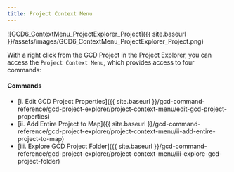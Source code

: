 ```yaml
---
title: Project Context Menu
---
```


![GCD6_ContextMenu_ProjectExplorer_Project]({{ site.baseurl }}/assets/images/GCD6_ContextMenu_ProjectExplorer_Project.png)

With a right click from the GCD Project in the Project Explorer, you can access the `Project Context Menu`, which provides access to four commands:

#### Commands

- [i. Edit GCD Project Properties]({{ site.baseurl }}/gcd-command-reference/gcd-project-explorer/project-context-menu/edit-gcd-project-properties)
- [ii. Add Entire Project to Map]({{ site.baseurl }}/gcd-command-reference/gcd-project-explorer/project-context-menu/ii-add-entire-project-to-map)
- [iii. Explore GCD Project Folder]({{ site.baseurl }}/gcd-command-reference/gcd-project-explorer/project-context-menu/iii-explore-gcd-project-folder)

